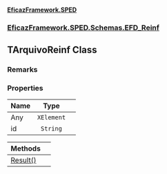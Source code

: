 #### [EficazFramework.SPED](EficazFrameworkSPED.md 'EficazFramework SPED')
### [EficazFramework.SPED.Schemas.EFD_Reinf](EficazFramework.SPED.Schemas.EFD_Reinf.md 'EficazFramework.SPED.Schemas.EFD_Reinf')

## TArquivoReinf Class

### Remarks
### Properties

| Name | Type | |
| :--- | :---: | :--- |
| Any | `XElement` |  |
| id | `String` |  |

| Methods | |
| :--- | :--- |
| [Result()](EficazFramework.SPED.Schemas.EFD_Reinf/TArquivoReinf/Result().md 'EficazFramework.SPED.Schemas.EFD_Reinf.TArquivoReinf.Result()') | |
